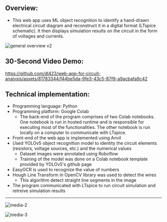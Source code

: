 ## Overview:
- This web app uses ML object recognition to identify a hand-drawn electrical circuit diagram and reconstruct it in a digital format (LTspice schematic). It then displays simulation results on the circuit in the form of voltages and currents.

![general overview v2](https://github.com/dl423/web-app-for-circuit-analysis/assets/81783344/20fc0cd0-dcf6-461d-8786-f9bb4ad82b20)


## 30-Second Video Demo:

https://github.com/dl423/web-app-for-circuit-analysis/assets/81783344/f44be5da-9fe3-43c5-87f9-a9acbafa9c42


## Technical implementation:
- Programming language: Python
- Programming platform: Google Colab
  - The back-end of the program comprises of two Colab notebooks. One notebook is run in hosted runtime and is responsible for executing most of the functionalities. The other notebook is run locally on a computer to communicate with LTspice.
- Front-end of the web app is implemented using Anvil
- Used YOLOv5 object recognition model to identity the circuit elements (resistors, voltage sources, etc.) and the numerical values
  - Dataset images were annotated using Roboflow
  - Training of the model was done on a Colab notebook template provided by YOLOv5's github page 
- EasyOCR is used to recognize the value of numbers
- Hough Line Transform in OpenCV library was used to detect the wires
  - This algorithm detect straight line segments in the image
- The program communicated with LTspice to run circuit simulation and retreive simulation results 
______


![media-2](https://github.com/dl423/web-app-for-circuit-analysis/assets/81783344/b725bcbe-a572-4226-82d3-b35bd4780279)

![media-3](https://github.com/dl423/web-app-for-circuit-analysis/assets/81783344/dcdc07c4-6264-4d75-8f72-762651ca5e62)

